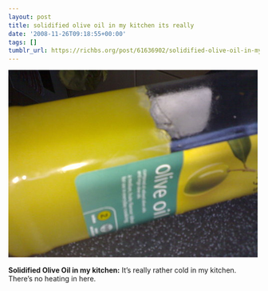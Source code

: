 ```yaml
---
layout: post
title: solidified olive oil in my kitchen its really
date: '2008-11-26T09:18:55+00:00'
tags: []
tumblr_url: https://richbs.org/post/61636902/solidified-olive-oil-in-my-kitchen-its-really
---
```

 ![](/tumblr_files/YPnVRP6RZgrb7k3gBrRL0ZYPo1_1280.jpg)  

**Solidified Olive Oil in my kitchen:** It’s really rather cold in my kitchen. There’s no heating in here.


